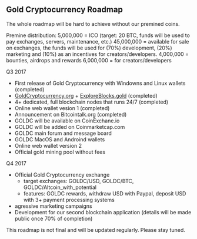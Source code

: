 ## Gold Cryptocurrency Roadmap

The whole roadmap will be hard to achieve without our premined coins.

Premine distribution:
5,000,000 = ICO (target: 20 BTC, funds will be used to pay exchanges, servers, maintenance, etc.)
45,000,000 = available for sale on exchanges, the funds will be used for (70%) development, (20%) marketing and (10%) as an incentives for creators/developers.
4,000,000 = bounties, airdrops and rewards
6,000,000 = for creators/developers


Q3 2017
- First release of Gold Cryptocurrency with Windowns and Linux wallets (completed)
- [GoldCryptocurrency.org](http://goldcryptocurrency.org) + [ExploreBlocks.gold](http://exploreblocks.gold) (completed)
- 4+ dedicated, full blockchain nodes that runs 24/7 (completed)
- Online web wallet vesion 1 (completed)
- Announcement on Bitcointalk.org (completed)
- GOLDC will be available on CoinExchane.io
- GOLDC will be added on Coinmarketcap.com
- GOLDC main forum and message board
- GOLDC MacOS and Androind wallets
- Online web wallet version 2
- Official gold mining pool without fees

Q4 2017
- Official Gold Cryptocurrency exchange
	- target exchanges: GOLDC/USD, GOLDC/BTC, GOLDC/Altcoin_with_potential
	- features: GOLDC rewards, withdraw USD with Paypal, deposit USD with 3+ payment processing systems
- agressive marketing campaigns
- Development for our second blockchain application (details will be made public once 70% of completion)


This roadmap is not final and  will be updated regularly. Please stay tuned.